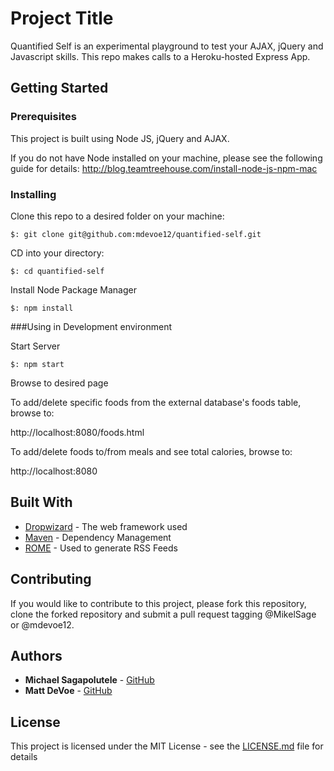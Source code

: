 # Project Title

Quantified Self is an experimental playground to test your AJAX, jQuery and Javascript skills. This repo makes calls to a Heroku-hosted Express App.

## Getting Started



### Prerequisites

This project is built using Node JS, jQuery and AJAX.

If you do not have Node installed on your machine, please see the following guide for details:
http://blog.teamtreehouse.com/install-node-js-npm-mac

### Installing

Clone this repo to a desired folder on your machine:
```
$: git clone git@github.com:mdevoe12/quantified-self.git
```

CD into your directory:
```
$: cd quantified-self
```

Install Node Package Manager

```
$: npm install
```

###Using in Development environment

Start Server

```
$: npm start
```

Browse to desired page

To add/delete specific foods from the external database's foods table, browse to:


http://localhost:8080/foods.html

To add/delete foods to/from meals and see total calories, browse to:

http://localhost:8080



## Built With

* [Dropwizard](http://www.dropwizard.io/1.0.2/docs/) - The web framework used
* [Maven](https://maven.apache.org/) - Dependency Management
* [ROME](https://rometools.github.io/rome/) - Used to generate RSS Feeds

## Contributing

If you would like to contribute to this project, please fork this repository, clone the forked repository and submit a pull request tagging @MikelSage or @mdevoe12.


## Authors

* **Michael Sagapolutele** - [GitHub](https://github.com/mikelsage)
* **Matt DeVoe** - [GitHub](https://github.com/mdevoe12)

## License

This project is licensed under the MIT License - see the [LICENSE.md](LICENSE.md) file for details
